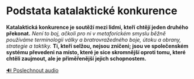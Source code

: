 # Podstata katalaktické konkurence

**Katalaktická konkurence je soutěží mezi lidmi, kteří chtějí jeden druhého překonat.** *Není to boj, ačkoli pro ni v metaforickém smyslu běžně používáme terminologii války a bratrovražedného boje, útoku a obrany, strategie a taktiky.* **Ti, kteří selžou, nejsou zničeni; jsou ve společenském systému převedeni na místo, které je sice skromnější oproti tomu, které chtěli zaujmout, ale je přiměřenější jejich schopnostem.**

[🔊 Poslechnout audio](/data/7-paragraphs/audio/chapter_56/para_002-Katalaktick-konkurence-je-sout-mezi-lidmi-kte.mp3) 